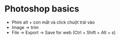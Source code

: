 # Photoshop basics

- Phím alt + con mắt và click chuột trái vào
- Image -> trim
- File -> Export -> Save for web (Ctrl + Shift + Alt + s)